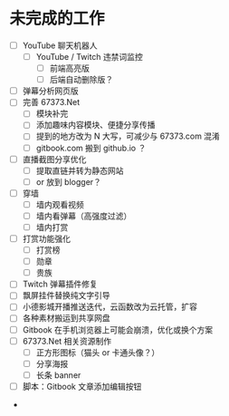 # 未完成的工作

* [ ] YouTube 聊天机器人
  * [ ] YouTube / Twitch 违禁词监控
    * [ ] 前端高亮版
    * [ ] 后端自动删除版？
* [ ] 弹幕分析网页版
* [ ] 完善 67373.Net
  * [ ] 模块补完
  * [ ] 添加趣味内容模块、便捷分享传播
  * [ ] 提到的地方改为 N 大写，可减少与 67373.com 混淆
  * [ ] gitbook.com 搬到 github.io ？
* [ ] 直播截图分享优化
  * [ ] 提取直链并转为静态网站
  * [ ] or 放到 blogger？
* [ ] 穿墙
  * [ ] 墙内观看视频
  * [ ] 墙内看弹幕（高强度过滤）
  * [ ] 墙内打赏
* [ ] 打赏功能强化
  * [ ] 打赏榜
  * [ ] 勋章
  * [ ] 贵族
* [ ] Twitch 弹幕插件修复
* [ ] 飘屏挂件替换纯文字引导
* [ ] 小德影城开播推送迭代，云函数改为云托管，扩容
* [ ] 各种素材搬运到共享网盘
* [ ] Gitbook 在手机浏览器上可能会崩溃，优化或换个方案
* [ ] 67373.Net 相关资源制作
  * [ ] 正方形图标（猫头 or 卡通头像？）
  * [ ] 分享海报
  * [ ] 长条 banner
* [ ] 脚本：Gitbook 文章添加编辑按钮
*
